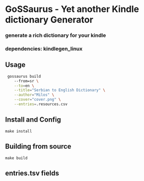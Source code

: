 # GoSSaurus - Yet another Kindle dictionary Generator

### generate a rich dictionary for your kindle

### dependencies: kindlegen_linux

## Usage
```bash
 gossaurus build 
    --from=sr \
    --to=en \
    --title="Serbian to English Dictionary" \
    --author="Milos" \
    --cover="cover.png" \
    --entries=.resources.csv
```

## Install and Config
```aiignore
make install
```

## Building from source
```aiignore
make build
```


## entries.tsv fields


